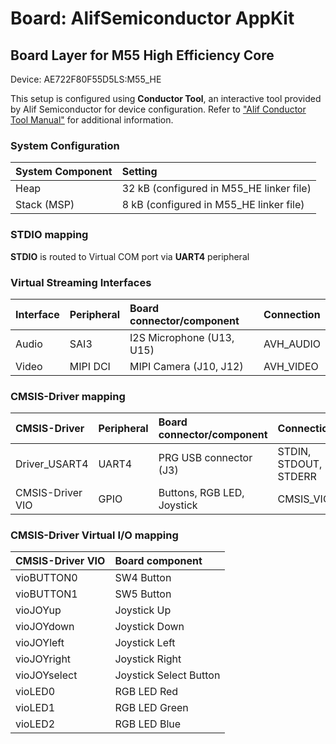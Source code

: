 # Board: AlifSemiconductor AppKit

## Board Layer for M55 High Efficiency Core

Device: AE722F80F55D5LS:M55_HE

This setup is configured using **Conductor Tool**, an interactive tool provided by Alif Semiconductor for device configuration.
Refer to ["Alif Conductor Tool Manual"](https://conductor.alifsemi.com/Alif_HTML_DCT_User_Help/Content/Help%20Manual.htm) for additional information.

### System Configuration

| System Component        | Setting
|:------------------------|:----------------------------------------
| Heap                    | 32 kB (configured in M55_HE linker file)
| Stack (MSP)             |  8 kB (configured in M55_HE linker file)

### STDIO mapping

**STDIO** is routed to Virtual COM port via **UART4** peripheral

### Virtual Streaming Interfaces

| Interface | Peripheral | Board connector/component | Connection
|:----------|:-----------|:--------------------------|:-----------
| Audio     | SAI3       | I2S Microphone (U13, U15) | AVH_AUDIO
| Video     | MIPI DCI   | MIPI Camera (J10, J12)    | AVH_VIDEO

### CMSIS-Driver mapping

| CMSIS-Driver        | Peripheral | Board connector/component  | Connection
|:--------------------|:-----------|:---------------------------|:---------------------
| Driver_USART4       | UART4      | PRG USB connector (J3)     | STDIN, STDOUT, STDERR
| CMSIS-Driver VIO    | GPIO       | Buttons, RGB LED, Joystick | CMSIS_VIO

### CMSIS-Driver Virtual I/O mapping

| CMSIS-Driver VIO  | Board component
|:------------------|:----------------------------
|vioBUTTON0         | SW4 Button
|vioBUTTON1         | SW5 Button
|vioJOYup           | Joystick Up
|vioJOYdown         | Joystick Down
|vioJOYleft         | Joystick Left
|vioJOYright        | Joystick Right
|vioJOYselect       | Joystick Select Button
|vioLED0            | RGB LED Red
|vioLED1            | RGB LED Green
|vioLED2            | RGB LED Blue
